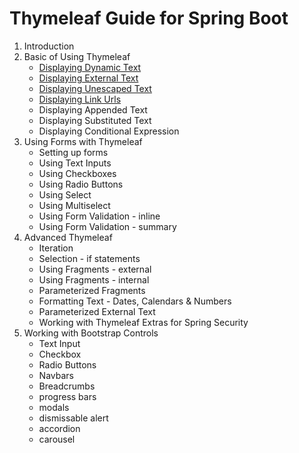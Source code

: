 # Thymeleaf Guide for Spring Boot
1. Introduction
2. Basic of Using Thymeleaf
   * [Displaying Dynamic Text](02_Displaying_Dynamic_Text.md)
   * [Displaying External Text](03_DisplayingExternalText.md)
   * [Displaying Unescaped Text](04_DisplayingUnescapedText.md)
   * [Displaying Link Urls](05_DisplayingLinkURLsWithThymeleaf.md)
   * Displaying Appended Text
   * Displaying Substituted Text
   * Displaying Conditional Expression
3. Using Forms with Thymeleaf
   * Setting up forms
   * Using Text Inputs
   * Using Checkboxes
   * Using Radio Buttons
   * Using Select
   * Using Multiselect
   * Using Form Validation - inline
   * Using Form Validation - summary
4. Advanced Thymeleaf
   * Iteration
   * Selection - if statements
   * Using Fragments - external
   * Using Fragments - internal
   * Parameterized Fragments
   * Formatting Text - Dates, Calendars & Numbers
   * Parameterized External Text
   * Working with Thymeleaf Extras for Spring Security
5. Working with Bootstrap Controls
   * Text Input
   * Checkbox
   * Radio Buttons
   * Navbars
   * Breadcrumbs
   * progress bars
   * modals
   * dismissable alert
   * accordion
   * carousel
   
